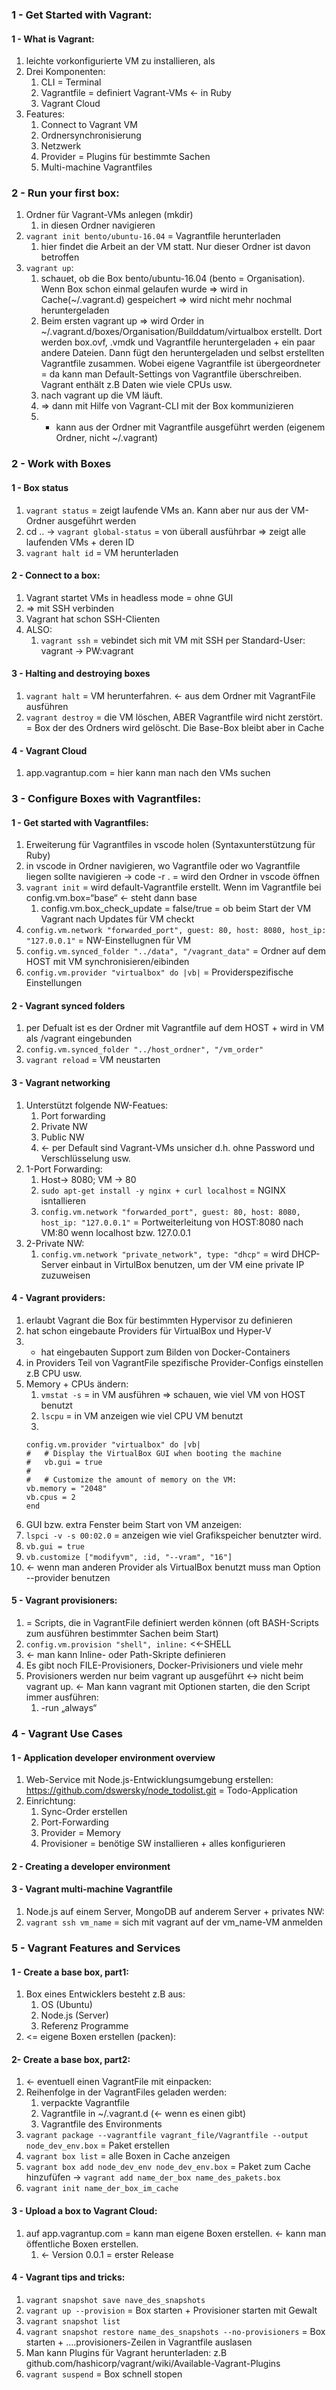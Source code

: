 ### 1 - Get Started with Vagrant:
#### 1 - What is Vagrant:
1. leichte vorkonfigurierte VM zu installieren, als
2. Drei Komponenten:
    1. CLI = Terminal
    2. Vagrantfile = definiert Vagrant-VMs ← in Ruby
    3. Vagrant Cloud
3. Features:
    1. Connect to Vagrant VM
    2. Ordnersynchronisierung
    3. Netzwerk
    4. Provider = Plugins für bestimmte Sachen
    5. Multi-machine Vagrantfiles 
### 2 - Run your first box:
1. Ordner für Vagrant-VMs anlegen (mkdir)
    1. in diesen Ordner navigieren
2. `vagrant init bento/ubuntu-16.04` = Vagrantfile herunterladen
    1. hier findet die Arbeit an der VM statt. Nur dieser Ordner ist davon betroffen
3. `vagrant up`:
    1. schauet, ob die Box bento/ubuntu-16.04 (bento = Organisation). Wenn Box schon einmal gelaufen wurde => wird in Cache(~/.vagrant.d) gespeichert => wird nicht mehr nochmal heruntergeladen
    2. Beim ersten vagrant up => wird Order in ~/.vagrant.d/boxes/Organisation/Builddatum/virtualbox erstellt. Dort werden box.ovf, .vmdk und Vagrantfile heruntergeladen + ein paar andere Dateien. Dann fügt den heruntergeladen und selbst erstellten Vagrantfile zusammen. Wobei eigene Vagrantfile ist übergeordneter = da kann man Default-Settings von Vagrantfile überschreiben. Vagrant enthält z.B Daten wie viele CPUs usw.
    3. nach vagrant up die VM läuft.
    4. => dann mit Hilfe von Vagrant-CLI mit der Box kommunizieren
    5. + kann aus der Ordner mit Vagrantfile ausgeführt werden (eigenem Ordner, nicht ~/.vagrant)
### 2 - Work with Boxes
#### 1 - Box status
1. `vagrant status` = zeigt laufende VMs an. Kann aber nur aus der VM-Ordner ausgeführt werden
2. cd .. → `vagrant global-status` = von überall ausführbar => zeigt alle laufenden VMs + deren ID
3. `vagrant halt id` = VM herunterladen
#### 2 - Connect to a box:
1. Vagrant startet VMs in headless mode = ohne GUI
2. => mit SSH verbinden
3. Vagrant hat schon SSH-Clienten
4. ALSO:
    1. `vagrant ssh` = vebindet sich mit VM mit SSH per Standard-User: vagrant → PW:vagrant
#### 3 - Halting and destroying boxes
1. `vagrant halt` = VM herunterfahren. ← aus dem Ordner mit VagrantFile ausführen
2. `vagrant destroy` = die VM löschen, ABER Vagrantfile wird nicht zerstört. = Box der des Ordners wird gelöscht. Die Base-Box bleibt aber in Cache
#### 4 - Vagrant Cloud
1. app.vagrantup.com = hier kann man nach den VMs suchen
### 3 - Configure Boxes with Vagrantfiles:
#### 1 - Get started with Vagrantfiles:	
1. Erweiterung für Vagrantfiles in vscode holen (Syntaxunterstützung für Ruby)
2. in vscode in Ordner navigieren, wo Vagrantfile oder wo Vagrantfile liegen sollte navigieren → code -r . = wird den Ordner in vscode öffnen
3. `vagrant init` = wird default-Vagrantfile erstellt. Wenn im Vagrantfile bei config.vm.box=“base“ ← steht dann base
    1. config.vm.box_check_update = false/true = ob beim Start der VM Vagrant nach Updates für VM checkt
4. `config.vm.network "forwarded_port", guest: 80, host: 8080, host_ip: "127.0.0.1"` = NW-Einstellugnen für VM
5. `config.vm.synced_folder "../data", "/vagrant_data"` = Ordner auf dem HOST mit VM synchronisieren/eibinden
6. `config.vm.provider "virtualbox" do |vb|` = Providerspezifische Einstellungen
#### 2 - Vagrant synced folders
1. per Defualt ist es der Ordner mit Vagrantfile auf dem HOST + wird in VM als /vagrant eingebunden
2. `config.vm.synced_folder "../host_ordner", "/vm_order"`
3. `vagrant reload` = VM neustarten
#### 3 - Vagrant networking
1. Unterstützt folgende NW-Featues:
    1. Port forwarding
    2. Private NW
    3. Public NW
    4. ← per Default sind Vagrant-VMs unsicher d.h. ohne Password und Verschlüsselung usw.
2. 1-Port Forwarding:
    1. Host→ 8080; VM → 80
    2. `sudo apt-get install -y nginx + curl localhost` = NGINX isntallieren
    3. `config.vm.network "forwarded_port", guest: 80, host: 8080, host_ip: "127.0.0.1"` = Portweiterleitung von HOST:8080 nach VM:80 wenn localhost bzw. 127.0.0.1
3. 2-Private NW:
    1. `config.vm.network "private_network", type: "dhcp"` =  wird DHCP-Server einbaut in VirtulBox benutzen, um der VM eine private IP zuzuweisen
#### 4 - Vagrant providers:
1. erlaubt Vagrant die Box für bestimmten Hypervisor zu definieren
2. hat schon eingebaute Providers für VirtualBox und Hyper-V
3. + hat eingebauten Support zum Bilden von Docker-Containers
4. in Providers Teil von VagrantFile spezifische Provider-Configs einstellen z.B CPU usw.
5. Memory + CPUs ändern:
    1. `vmstat -s` = in VM ausführen => schauen, wie viel VM von HOST benutzt
    2. `lscpu` = in VM anzeigen wie viel CPU VM benutzt
    3. 
    ```
    config.vm.provider "virtualbox" do |vb|
    #   # Display the VirtualBox GUI when booting the machine
    #   vb.gui = true   
    #
    #   # Customize the amount of memory on the VM:
    vb.memory = "2048"
    vb.cpus = 2
    end
    ```
6. GUI bzw. extra Fenster beim Start von VM anzeigen:
7. `lspci -v -s 00:02.0` = anzeigen wie viel Grafikspeicher benutzter wird.
8. `vb.gui = true`
9. `vb.customize ["modifyvm", :id, "--vram", "16"]`
10. ← wenn man anderen Provider als VirtualBox benutzt muss man Option --provider benutzen
#### 5 - Vagrant provisioners:
1. = Scripts, die in VagrantFile definiert werden können (oft BASH-Scripts zum ausführen bestimmter Sachen beim Start)
2. `config.vm.provision "shell", inline:` <←SHELL
3. ← man kann Inline- oder Path-Skripte definieren
4. Es gibt noch FILE-Provisioners, Docker-Privisioners und viele mehr
5. Provisioners werden nur beim vagrant up ausgeführt ↔ nicht beim vagrant up. ← Man kann vagrant mit Optionen starten, die den Script immer ausführen:
    1. -run „always“
### 4 - Vagrant Use Cases
#### 1 - Application developer environment overview
1. Web-Service mit Node.js-Entwicklungsumgebung erstellen:
https://github.com/dswersky/node_todolist.git = Todo-Application
2. Einrichtung:
    1. Sync-Order erstellen
    2. Port-Forwarding
    3. Provider = Memory
    4. Provisioner = benötige SW installieren + alles konfigurieren
#### 2 - Creating a developer environment
#### 3 - Vagrant multi-machine Vagrantfile
1. Node.js auf einem Server, MongoDB auf anderem Server + privates NW:
2. `vagrant ssh vm_name` = sich mit vagrant auf der vm_name-VM anmelden
### 5 - Vagrant Features and Services
#### 1 - Create a base box, part1:
1. Box eines Entwicklers besteht z.B aus:
    1. OS (Ubuntu)
    2. Node.js (Server)
    3. Referenz Programme
2. <= eigene Boxen erstellen (packen):
#### 2-  Create a base box, part2:
1. ← eventuell einen VagrantFile mit einpacken:
2. Reihenfolge in der VagrantFiles geladen werden:
    1. verpackte Vagrantfile
    2. Vagrantfile in ~/.vagrant.d (← wenn es einen gibt)
    3. Vagrantfile des Environments
3. `vagrant package --vagrantfile vagrant_file/Vagrantfile --output node_dev_env.box` = Paket erstellen
4. `vagrant box list` = alle Boxen in Cache anzeigen
5. `vagrant box add node_dev_env node_dev_env.box` = Paket zum Cache hinzufüfen → `vagrant add name_der_box name_des_pakets.box`
6. `vagrant init name_der_box_im_cache`
#### 3 - Upload a box to Vagrant Cloud:
1. auf app.vagrantup.com = kann man eigene Boxen erstellen. ← kann man öffentliche Boxen erstellen.
    1. ← Version 0.0.1 = erster Release
#### 4 - Vagrant tips and tricks:
1. `vagrant snapshot save nave_des_snapshots`
2. `vagrant up --provision` = Box starten + Provisioner starten mit Gewalt
3. `vagrant snapshot list`
4. `vagrant snapshot restore name_des_snapshots --no-provisioners` = Box starten + ….provisioners-Zeilen in Vagrantfile auslasen
5. Man kann Plugins für Vagrant herunterladen: z.B github.com/hashicorp/vagrant/wiki/Available-Vagrant-Plugins
6. `vagrant suspend` = Box schnell stopen